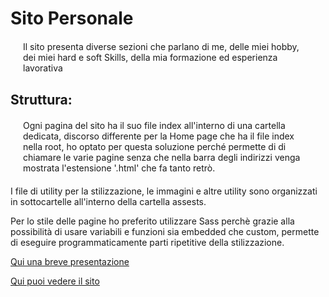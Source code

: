 # Sito Personale
<p style="margin:20px">Il sito presenta diverse sezioni che parlano di me, delle miei hobby, dei miei hard e soft Skills, della mia formazione ed esperienza lavorativa </p>
<h2>Struttura:</h2>
<p style="margin:20px">
  Ogni pagina del sito ha il suo file index all'interno di una cartella dedicata, discorso differente per la Home page che ha il file index nella root, ho optato per questa soluzione perché permette di
  di chiamare le varie pagine senza che nella barra degli indirizzi venga mostrata l'estensione '.html' che fa tanto retrò.
</p>
<p>
  I file di utility per la stilizzazione, le immagini e altre utility sono organizzati in sottocartelle all'interno della cartella assests.
</p>
<p>
  Per lo stile delle pagine ho preferito utilizzare Sass perchè grazie alla possibilità di usare variabili e funzioni sia embedded che custom, permette di eseguire programmaticamente parti ripetitive della stilizzazione.
</p>
<a href="./Presntazione.pdf" target="_blank" rel="noopener">Qui una breve presentazione</a>

<a href="https://gianfrancoman.github.io/Progetto_HTML_e_CSS_di_Giovanni_Francesco_Manca/" target="_blank" rel="noopener">Qui puoi vedere il sito</a>
